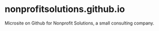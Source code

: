 # nonprofitsolutions.github.io
Microsite on Github for Nonprofit Solutions, a small consulting company.
